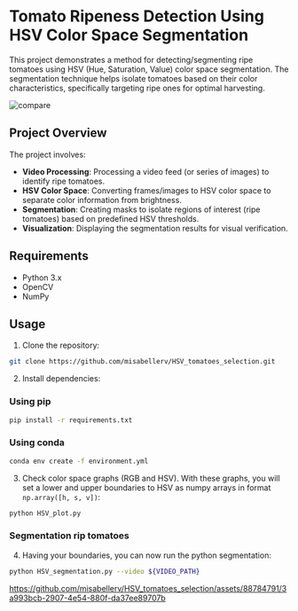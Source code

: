 # Tomato Ripeness Detection Using HSV Color Space Segmentation

This project demonstrates a method for detecting/segmenting ripe tomatoes using HSV (Hue, Saturation, Value) color space segmentation. The segmentation technique helps isolate tomatoes based on their color characteristics, specifically targeting ripe ones for optimal harvesting.

![compare](https://github.com/misabellerv/HSV_tomatoes_selection/assets/88784791/55d99d23-03f0-46f0-86e6-686cdbfc2b72)


## Project Overview

The project involves:

- **Video Processing**: Processing a video feed (or series of images) to identify ripe tomatoes.
- **HSV Color Space**: Converting frames/images to HSV color space to separate color information from brightness.
- **Segmentation**: Creating masks to isolate regions of interest (ripe tomatoes) based on predefined HSV thresholds.
- **Visualization**: Displaying the segmentation results for visual verification.

## Requirements

- Python 3.x
- OpenCV
- NumPy

## Usage

1. Clone the repository:
```bash
git clone https://github.com/misabellerv/HSV_tomatoes_selection.git
```
2. Install dependencies:
### Using pip
```bash
pip install -r requirements.txt
```
### Using conda 
```bash
conda env create -f environment.yml
```
3. Check color space graphs (RGB and HSV). With these graphs, you will set a lower and upper boundaries to HSV as numpy arrays in format `np.array([h, s, v])`:
```bash
python HSV_plot.py
```
### Segmentation rip tomatoes
4. Having your boundaries, you can now run the python segmentation:
```bash
python HSV_segmentation.py --video ${VIDEO_PATH}
```
https://github.com/misabellerv/HSV_tomatoes_selection/assets/88784791/3a993bcb-2907-4e54-880f-da37ee89707b




   

